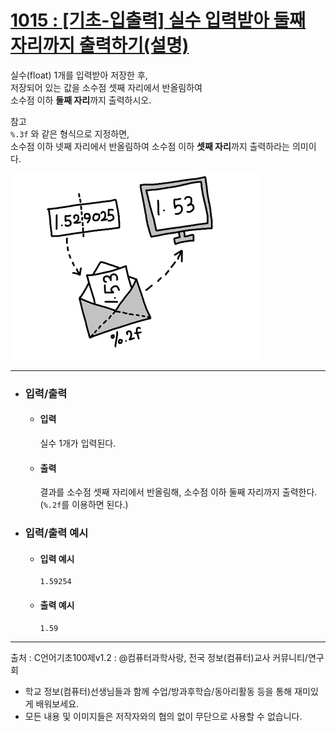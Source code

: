 # [1015 : [기초-입출력] 실수 입력받아 둘째 자리까지 출력하기(설명)](https://codeup.kr/problem.php?id=1015)

실수(float) 1개를 입력받아 저장한 후,
<br />
저장되어 있는 값을 소수점 셋째 자리에서 반올림하여
<br />
소수점 이하 **둘째 자리**까지 출력하시오.

참고
<br />
`%.3f` 와 같은 형식으로 지정하면,
<br />
소수점 이하 넷째 자리에서 반올림하여 소수점 이하 **셋째 자리**까지 출력하라는 의미이다.

<img src="https://raw.githubusercontent.com/sciencebeta2/PS/refs/heads/main/CodeUp/1015%20%3A%20%5B%EA%B8%B0%EC%B4%88-%EC%9E%85%EC%B6%9C%EB%A0%A5%5D%20%EC%8B%A4%EC%88%98%20%EC%9E%85%EB%A0%A5%EB%B0%9B%EC%95%84%20%EB%91%98%EC%A7%B8%20%EC%9E%90%EB%A6%AC%EA%B9%8C%EC%A7%80%20%EC%B6%9C%EB%A0%A5%ED%95%98%EA%B8%B0(%EC%84%A4%EB%AA%85)/codeup_1015.png">

------------------------------------------------------------------------------
- ### 입력/출력
  - #### 입력

    실수 1개가 입력된다.

  - #### 출력

    결과를 소수점 셋째 자리에서 반올림해, 소수점 이하 둘째 자리까지 출력한다.
    <br />
    (`%.2f`를 이용하면 된다.)

- ### 입력/출력 예시
  - #### 입력 예시
    ```
    1.59254
    ```
  - #### 출력 예시
    ```
    1.59
    ```
-------------------------------------------------------------------------------------
출처 : C언어기초100제v1.2 : @컴퓨터과학사랑, 전국 정보(컴퓨터)교사 커뮤니티/연구회
- 학교 정보(컴퓨터)선생님들과 함께 수업/방과후학습/동아리활동 등을 통해 재미있게 배워보세요. 
- 모든 내용 및 이미지들은 저작자와의 협의 없이 무단으로 사용할 수 없습니다.
